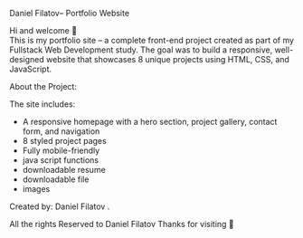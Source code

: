Daniel Filatov– Portfolio Website

Hi and welcome 👋  
This is my portfolio site – a complete front-end project created as part of my Fullstack Web Development study. The goal was to build a responsive, well-designed website that showcases 8 unique projects using HTML, CSS, and JavaScript.


About the Project:

The site includes:
- A responsive homepage with a hero section, project gallery, contact form, and navigation
- 8 styled project pages
- Fully mobile-friendly
- java script functions
- downloadable resume
- downloadable file 
- images



Created by:
Daniel Filatov .

All the rights Reserved to Daniel Filatov
Thanks for visiting 🙏
